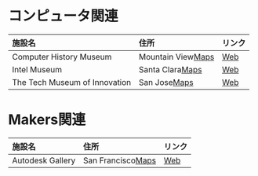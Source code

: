 # コンピュータ関連

|施設名|住所|リンク|
|:--|:--|:--|
|Computer History Museum|Mountain View[Maps](https://www.google.co.jp/maps/place/%E3%82%B3%E3%83%B3%E3%83%94%E3%83%A5%E3%83%BC%E3%82%BF%E6%AD%B4%E5%8F%B2%E5%8D%9A%E7%89%A9%E9%A4%A8/@37.4142786,-122.079603,17z/data=!3m2!4b1!5s0x808fb75692370241:0x72ed99a28de17bdb!4m5!3m4!1s0x808fb7569249b39b:0xea8071641d7ef4f2!8m2!3d37.4142744!4d-122.077409)|[Web](http://www.computerhistory.org/)|
|Intel Museum|Santa Clara[Maps](https://www.google.co.jp/maps/place/%E3%82%A4%E3%83%B3%E3%83%86%E3%83%AB%E3%83%BB%E3%83%9F%E3%83%A5%E3%83%BC%E3%82%B8%E3%82%A2%E3%83%A0/@37.3875279,-121.9680422,16z/data=!4m5!3m4!1s0x808fc9916cf9438b:0x7644a7b904b43797!8m2!3d37.3875237!4d-121.9636595) |[Web](http://www.intel.com/content/www/us/en/company-overview/intel-museum.html)|
|The Tech Museum of Innovation|San Jose[Maps](https://www.google.co.jp/maps/place/The+Tech+Museum+of+Innovation/@37.3316332,-121.8923204,17z/data=!3m2!4b1!5s0x808fccbacdf51473:0xf81a68d561214798!4m5!3m4!1s0x808fccbad5c8c147:0xa91fc533e16cb7da!8m2!3d37.331629!4d-121.8901264)|[Web](http://www.thetech.org/)|

# Makers関連

|施設名|住所|リンク|
|:--|:--|:--|
|Autodesk Gallery|San Francisco[Maps](https://www.google.co.jp/maps/place/Autodesk+Gallery/@37.7938828,-122.3953703,19z/data=!4m5!3m4!1s0x80858066a8ce75b5:0x7b9724e970bf6347!8m2!3d37.7938786!4d-122.3948178)|[Web](http://www.autodesk.com/gallery/overview)|
